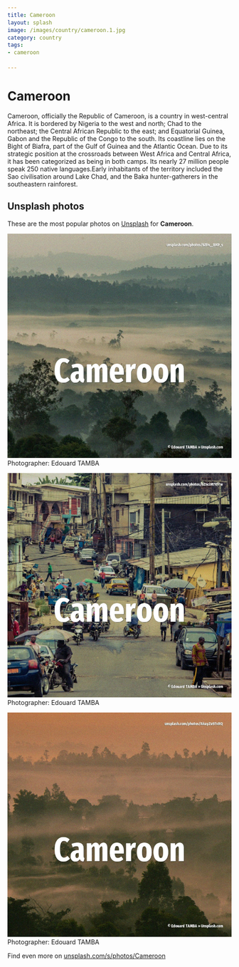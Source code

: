 ```yaml
---
title: Cameroon
layout: splash
image: /images/country/cameroon.1.jpg
category: country
tags:
- cameroon

---
```

# Cameroon

Cameroon, officially the Republic of Cameroon, is a country in west-central Africa. It is bordered by Nigeria to the west and north; Chad to the northeast; the Central African  Republic to the east; and Equatorial Guinea, Gabon and the Republic of the Congo to the south. Its coastline lies on the Bight of Biafra, part of the Gulf of Guinea and the Atlantic Ocean. Due to its strategic position at the crossroads between West Africa and Central Africa, it has been  categorized as being in both camps. Its nearly 27 million people speak 250 native languages.Early inhabitants of the territory included  the Sao civilisation around Lake Chad, and the Baka hunter-gatherers in the southeastern rainforest. 

 
## Unsplash photos
These are the most popular photos on [Unsplash](https://unsplash.com) for **Cameroon**.
 
![Cameroon](/images/country/cameroon.1.jpg)
Photographer:  Edouard TAMBA
 
![Cameroon](/images/country/cameroon.2.jpg)
Photographer:  Edouard TAMBA
 
![Cameroon](/images/country/cameroon.3.jpg)
Photographer:  Edouard TAMBA
 
Find even more on [unsplash.com/s/photos/Cameroon](https://unsplash.com/s/photos/Cameroon)
 
